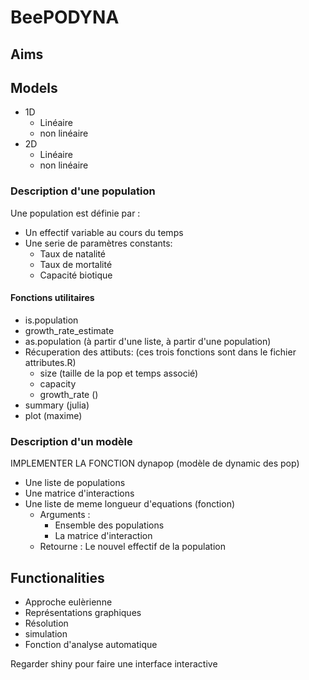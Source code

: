 # BeePODYNA

## Aims

## Models

- 1D
  + Linéaire
  + non linéaire
- 2D
  + Linéaire
  + non linéaire
  
### Description d'une population

Une population est définie par :

- Un effectif variable au cours du temps
- Une serie de paramètres constants:
  + Taux de natalité
  + Taux de mortalité
  + Capacité biotique
  
#### Fonctions utilitaires

- is.population
- growth_rate_estimate
- as.population (à partir d'une liste, à partir d'une population)
- Récuperation des attibuts: (ces trois fonctions sont dans le fichier attributes.R)
  + size (taille de la pop et temps associé) 
  + capacity 
  + growth_rate ()
- summary (julia)
- plot (maxime)

### Description d'un modèle

IMPLEMENTER LA FONCTION dynapop (modèle de dynamic des pop)

- Une liste de populations
- Une matrice d'interactions
- Une liste de meme longueur d'equations (fonction)
  + Arguments :
    + Ensemble des populations
    + La matrice d'interaction
  + Retourne :
    Le nouvel effectif de la population

## Functionalities

- Approche eulèrienne
- Représentations graphiques
- Résolution
- simulation
- Fonction d'analyse automatique

Regarder shiny pour faire une interface interactive
